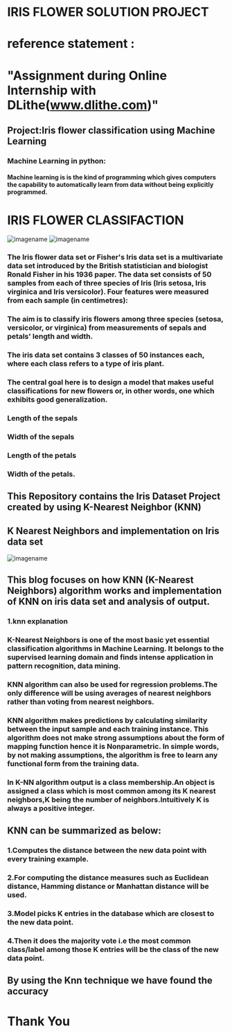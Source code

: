 # IRIS FLOWER SOLUTION PROJECT
# reference statement :
# "Assignment during Online Internship with DLithe(www.dlithe.com)"
## Project:Iris flower classification using Machine Learning
### Machine Learning in python: 
#### Machine learning is is the kind of programming which gives computers the capability to automatically learn from data without being explicitly programmed. 
# IRIS FLOWER CLASSIFACTION
![imagename](https://miro.medium.com/max/361/0*1lgB-Yqej6VPER00)
![imagename](https://miro.medium.com/max/760/0*rhP_m_pskOF_MUad)
### The Iris flower data set or Fisher's Iris data set is a multivariate data set introduced by the British statistician and biologist Ronald Fisher in his 1936 paper. The data set consists of 50 samples from each of three species of Iris (Iris setosa, Iris virginica and Iris versicolor). Four features were measured from each sample (in centimetres):
### The aim is to classify iris flowers among three species (setosa, versicolor, or virginica) from measurements of sepals and petals' length and width.
### The iris data set contains 3 classes of 50 instances each, where each class refers to a type of iris plant.
### The central goal here is to design a model that makes useful classifications for new flowers or, in other words, one which exhibits good generalization.
### Length of the sepals

### Width of the sepals

### Length of the petals

### Width of the petals.


## This Repository contains the Iris Dataset Project created by using **K-Nearest Neighbor (KNN)**
## K Nearest Neighbors and implementation on Iris data set
![imagename](https://cdn.analyticsvidhya.com/wp-content/uploads/2018/03/knn3-300x271.png)
## This blog focuses on how KNN (K-Nearest Neighbors) algorithm works and implementation of KNN on iris data set and analysis of output.
### 1.knn explanation
### K-Nearest Neighbors is one of the most basic yet essential classification algorithms in Machine Learning. It belongs to the supervised learning domain and finds intense application in pattern recognition, data mining.
### KNN algorithm can also be used for regression problems.The only difference will be using averages of nearest neighbors rather than voting from nearest neighbors.
### KNN algorithm makes predictions by calculating similarity between the input sample and each training instance. This algorithm does not make strong assumptions about the form of mapping function hence it is Nonparametric. In simple words, by not making assumptions, the algorithm is free to learn any functional form from the training data.
### In K-NN algorithm output is a class membership.An object is assigned a class which is most common among its K nearest neighbors,K being the number of neighbors.Intuitively K is always a positive integer.
## KNN can be summarized as below:
### 1.Computes the distance between the new data point with every training example.
### 2.For computing the distance measures such as Euclidean distance, Hamming distance or Manhattan distance will be used.
### 3.Model picks K entries in the database which are closest to the new data point.
### 4.Then it does the majority vote i.e the most common class/label among those K entries will be the class of the new data point.
##  By using the Knn technique we have found the accuracy 
# Thank You 
